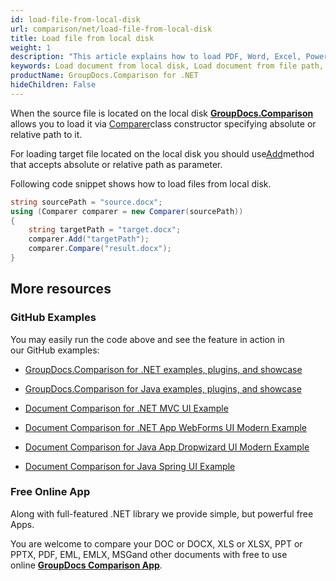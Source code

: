 ```yaml
---
id: load-file-from-local-disk
url: comparison/net/load-file-from-local-disk
title: Load file from local disk
weight: 1
description: "This article explains how to load PDF, Word, Excel, PowerPoint documents from local disk when using GroupDocs.Comparison for .NET."
keywords: Load document from local disk, Load document from file path, Load document with GroupDocs.Comparison
productName: GroupDocs.Comparison for .NET
hideChildren: False
---
```

When the source file is located on the local disk **[GroupDocs.Comparison](https://products.groupdocs.com/comparison/net)** allows you to load it via [Comparer](https://apireference.groupdocs.com/net/comparison/groupdocs.comparison/comparer)class constructor specifying absolute or relative path to it. 

For loading target file located on the local disk you should use[Add](https://apireference.groupdocs.com/net/comparison/groupdocs.comparison/comparer/methods/add/index)method that accepts absolute or relative path as parameter. 

Following code snippet shows how to load files from local disk.

```csharp
string sourcePath = "source.docx";
using (Comparer comparer = new Comparer(sourcePath))
{
	string targetPath = "target.docx";
    comparer.Add("targetPath");
    comparer.Compare("result.docx");
}
```

## More resources

### GitHub Examples

You may easily run the code above and see the feature in action in our GitHub examples:

*   [GroupDocs.Comparison for .NET examples, plugins, and showcase](https://github.com/groupdocs-comparison/GroupDocs.Comparison-for-.NET)
    
*   [GroupDocs.Comparison for Java examples, plugins, and showcase](https://github.com/groupdocs-comparison/GroupDocs.Comparison-for-Java)
    
*   [Document Comparison for .NET MVC UI Example](https://github.com/groupdocs-comparison/GroupDocs.Comparison-for-.NET-MVC) 
    
*   [Document Comparison for .NET App WebForms UI Modern Example](https://github.com/groupdocs-comparison/GroupDocs.Comparison-for-.NET-WebForms)
    
*   [Document Comparison for Java App Dropwizard UI Modern Example](https://github.com/groupdocs-comparison/GroupDocs.Comparison-for-Java-Dropwizard)
    
*   [Document Comparison for Java Spring UI Example](https://github.com/groupdocs-comparison/GroupDocs.Comparison-for-Java-Spring)
    

### Free Online App

Along with full-featured .NET library we provide simple, but powerful free Apps.

You are welcome to compare your DOC or DOCX, XLS or XLSX, PPT or PPTX, PDF, EML, EMLX, MSGand other documents with free to use online **[GroupDocs Comparison App](https://products.groupdocs.app/comparison)**.
